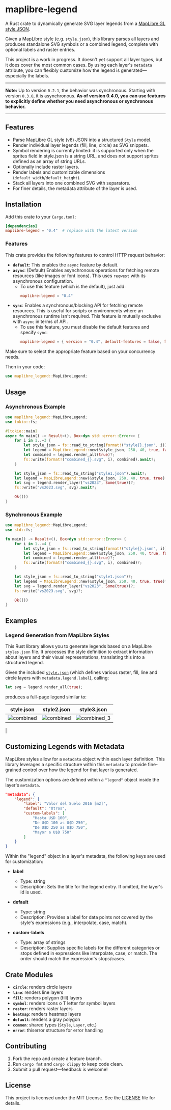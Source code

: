 # maplibre-legend

A Rust crate to dynamically generate SVG layer legends from a [MapLibre GL style JSON][].

Given a MapLibre style (e.g. `style.json`), this library parses all layers and produces standalone SVG symbols or a combined legend, complete with optional labels and raster entries.

This project is a work in progress. It doesn't yet support all layer types, but it does cover the most common cases.
By using each layer's `metadata` attribute, you can flexibly customize how the legend is generated—especially the labels.

----

**Note:** Up to version `0.2.1`, the behavior was synchronous. Starting with version `0.3.0`, it is asynchronous. **As of version 0.4.0, you can use features to explicitly define whether you need asynchronous or synchronous behavior.**

----

## Features

- Parse MapLibre GL style (v8) JSON into a structured `Style` model.
- Render individual layer legends (fill, line, circle) as SVG snippets.
- Symbol rendering is currently limited: it is supported only when the sprites field in style.json is a string URL, and does not support sprites defined as an array of string URLs.
- Optionally include raster layers.
- Render labels and customizable dimensions (`default_width`/`default_height`).
- Stack all layers into one combined SVG with separators.
- For finer details, the metadata attribute of the layer is used.

## Installation

Add this crate to your `Cargo.toml`:

```toml
[dependencies]
maplibre-legend = "0.4"  # replace with the latest version
```
### Features

This crate provides the following features to control HTTP request behavior:

* **`default`**: This enables the `async` feature by default.
* **`async`**: (Default) Enables asynchronous operations for fetching remote resources (like images or font icons). This uses `reqwest` with its asynchronous configuration.
    * To use this feature (which is the default), just add:
        ```toml
        maplibre-legend = "0.4"
        ```
* **`sync`**: Enables a synchronous/blocking API for fetching remote resources. This is useful for scripts or environments where an asynchronous runtime isn't required. This feature is mutually exclusive with `async` in terms of API.
    * To use this feature, you must disable the default features and specify `sync`:
        ```toml
        maplibre-legend = { version = "0.4", default-features = false, features = ["sync"] }
        ```

Make sure to select the appropriate feature based on your concurrency needs.

Then in your code:

```rust
use maplibre_legend::MapLibreLegend;
```

## Usage

### Asynchronous Example

```rust
use maplibre_legend::MapLibreLegend;
use tokio::fs;

#[tokio::main]
async fn main() -> Result<(), Box<dyn std::error::Error>> {
    for i in 1..=3 {
        let style_json = fs::read_to_string(format!("style{}.json", i)).await?;
        let legend = MapLibreLegend::new(&style_json, 250, 40, true, false).await?;
        let combined = legend.render_all(true)?;
        fs::write(format!("combined_{}.svg", i), combined).await?;
    }

    let style_json = fs::read_to_string("style1.json").await?;
    let legend = MapLibreLegend::new(&style_json, 250, 40, true, true).await?;
    let svg = legend.render_layer("vs2023", Some(true))?;
    fs::write("vs2023.svg", svg).await?;

    Ok(())
}
```

### Synchronous Example

```rust
use maplibre_legend::MapLibreLegend;
use std::fs;

fn main() -> Result<(), Box<dyn std::error::Error>> {
    for i in 1..=4 {
        let style_json = fs::read_to_string(format!("style{}.json", i))?;
        let legend = MapLibreLegend::new(&style_json, 250, 40, true, false)?;
        let combined = legend.render_all(true)?;
        fs::write(format!("combined_{}.svg", i), combined)?;
    }

    let style_json = fs::read_to_string("style1.json")?;
    let legend = MapLibreLegend::new(&style_json, 250, 40, true, true)?;
    let svg = legend.render_layer("vs2023", Some(true))?;
    fs::write("vs2023.svg", svg)?;

    Ok(())
}
```


## Examples

### Legend Generation from MapLibre Styles

This Rust library allows you to generate legends based on a MapLibre `styles.json` file. It processes the style definition to extract information about layers and their visual representations, translating this into a structured legend.


Given the included [`style.json`][] (which defines various raster, fill, line and circle layers with `metadata.legend.label`), calling:

```rust
let svg = legend.render_all(true);
```

produces a full-page legend similar to:


| style.json | style2.json | style3.json |
|---|---|---|
| ![combined](https://github.com/user-attachments/assets/45f11696-c5d8-499a-8ab9-8a66a2cd82b0) | ![combined](https://github.com/user-attachments/assets/d865faf8-277f-48d7-8b19-541d0f984493) | ![combined_3](https://github.com/user-attachments/assets/929a0750-637a-4760-abfd-80952ad5baff)
 |


## Customizing Legends with Metadata

MapLibre styles allow for a `metadata` object within each layer definition. This library leverages a specific structure within this `metadata` to provide fine-grained control over how the legend for that layer is generated.

The customization options are defined within a `"legend"` object inside the layer's `metadata`.

```json
"metadata": {
    "legend": {
        "label": "Valor del Suelo 2016 [m2]",
        "default": "Otros",
        "custom-labels": [
            "Hasta U$D 100",
            "De U$D 100 as U$D 250",
            "De U$D 250 as U$D 750",
            "Mayor a U$D 750"
        ]
    }
}
```

Within the "legend" object in a layer's metadata, the following keys are used for customization:

- **label**
  - Type: string
  - Description: Sets the title for the legend entry. If omitted, the layer's id is used.

- **default**
  - Type: string
  - Description: Provides a label for data points not covered by the style's expressions (e.g., interpolate, case, match).

- **custom-labels**
  - Type: array of strings
  - Description: Supplies specific labels for the different categories or stops defined in expressions like interpolate, case, or match. The order should match the expression's stops/cases.

## Crate Modules

* **`circle`**: renders circle layers
* **`line`**: renders line layers
* **`fill`**: renders polygon (fill) layers
* **`symbol`**: renders icons o T letter for symbol layers
* **`raster`**: renders raster layers
* **`heatmap`**: renders heatmap layers
* **`default`**: renders a gray polygon
* **`common`**: shared types (`Style`, `Layer`, etc.)
* **`error`**: thiserror structure for error handling

## Contributing

1. Fork the repo and create a feature branch.
2. Run `cargo fmt` and `cargo clippy` to keep code clean.
3. Submit a pull request—feedback is welcome!

## License

This project is licensed under the MIT License. See the [LICENSE][] file for details.

[MapLibre GL style JSON]: https://maplibre.org/maplibre-gl-js-docs/style-spec/
[`style.json`]: ./example/style.json
[LICENSE]: ./LICENSE

```
```
